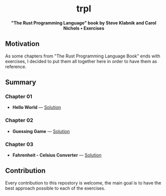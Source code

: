 </div>
  <h1 align="center">trpl</h1>
  <h4 align="center">
    "The Rust Programming Language" book by
    Steve Klabnik and Carol Nichols • Exercises
  </h4>
</div>

## Motivation

As some chapters from "The Rust Programming Language Book" ends with
exercises, I decided to put them all together here in order to have
them as reference.

## Summary

### Chapter 01

* **Hello World** — [Solution](https://github.com/EstebanBorai/trpl/tree/main/hello-world)

### Chapter 02

* **Guessing Game** — [Solution](https://github.com/EstebanBorai/trpl/tree/main/guessing-game)

### Chapter 03

* **Fahrenheit - Celsius Converter** — [Solution](https://github.com/EstebanBorai/trpl/tree/main/fahrenheit-celsius)

## Contribution

Every contribution to this repostory is welcome, the main goal is to have
the best approach possible to each of the exercises.
